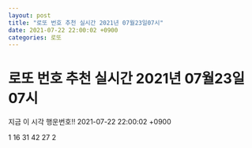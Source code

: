 ```yaml
---
layout: post
title: "로또 번호 추천 실시간 2021년 07월23일07시"
date: 2021-07-22 22:00:02 +0900
categories: 로또
---
```


# 로또 번호 추천 실시간 2021년 07월23일07시

지금 이 시각 행운번호!! 2021-07-22 22:00:02 +0900

 1  16  31  42  27  2 

